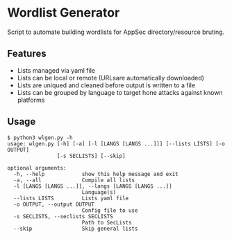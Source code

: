 # Wordlist Generator

Script to automate building wordlists for AppSec directory/resource bruting.

## Features

* Lists managed via yaml file
* Lists can be local or remote (URLsare automatically downloaded)
* Lists are uniqued and cleaned before output is written to a file
* Lists can be grouped by language to target hone attacks against known platforms

## Usage

```
$ python3 wlgen.py -h
usage: wlgen.py [-h] [-a] [-l [LANGS [LANGS ...]]] [--lists LISTS] [-o OUTPUT]
                [-s SECLISTS] [--skip]

optional arguments:
  -h, --help            show this help message and exit
  -a, --all             Compile all lists
  -l [LANGS [LANGS ...]], --langs [LANGS [LANGS ...]]
                        Language(s)
  --lists LISTS         Lists yaml file
  -o OUTPUT, --output OUTPUT
                        Config file to use
  -s SECLISTS, --seclists SECLISTS
                        Path to SecLists
  --skip                Skip general lists
```
